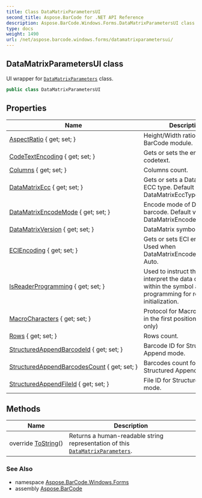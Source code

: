 ```yaml
---
title: Class DataMatrixParametersUI
second_title: Aspose.BarCode for .NET API Reference
description: Aspose.BarCode.Windows.Forms.DataMatrixParametersUI class. UI wrapper for DataMatrixParameters class
type: docs
weight: 1490
url: /net/aspose.barcode.windows.forms/datamatrixparametersui/
---
```

## DataMatrixParametersUI class

UI wrapper for [`DataMatrixParameters`](../../aspose.barcode.generation/datamatrixparameters/) class.

```csharp
public class DataMatrixParametersUI
```

## Properties

| Name | Description |
| --- | --- |
| [AspectRatio](../../aspose.barcode.windows.forms/datamatrixparametersui/aspectratio/) { get; set; } | Height/Width ratio of 2D BarCode module. |
| [CodeTextEncoding](../../aspose.barcode.windows.forms/datamatrixparametersui/codetextencoding/) { get; set; } | Gets or sets the encoding of codetext. |
| [Columns](../../aspose.barcode.windows.forms/datamatrixparametersui/columns/) { get; set; } | Columns count. |
| [DataMatrixEcc](../../aspose.barcode.windows.forms/datamatrixparametersui/datamatrixecc/) { get; set; } | Gets or sets a Datamatrix ECC type. Default value: DataMatrixEccType.Ecc200. |
| [DataMatrixEncodeMode](../../aspose.barcode.windows.forms/datamatrixparametersui/datamatrixencodemode/) { get; set; } | Encode mode of Datamatrix barcode. Default value: DataMatrixEncodeMode.Auto. |
| [DataMatrixVersion](../../aspose.barcode.windows.forms/datamatrixparametersui/datamatrixversion/) { get; set; } | DataMatrix symbol size. |
| [ECIEncoding](../../aspose.barcode.windows.forms/datamatrixparametersui/eciencoding/) { get; set; } | Gets or sets ECI encoding. Used when DataMatrixEncodeMode is Auto. |
| [IsReaderProgramming](../../aspose.barcode.windows.forms/datamatrixparametersui/isreaderprogramming/) { get; set; } | Used to instruct the reader to interpret the data contained within the symbol as programming for reader initialization. |
| [MacroCharacters](../../aspose.barcode.windows.forms/datamatrixparametersui/macrocharacters/) { get; set; } | Protocol for Macro characters in the first position (ECC 200 only) |
| [Rows](../../aspose.barcode.windows.forms/datamatrixparametersui/rows/) { get; set; } | Rows count. |
| [StructuredAppendBarcodeId](../../aspose.barcode.windows.forms/datamatrixparametersui/structuredappendbarcodeid/) { get; set; } | Barcode ID for Structured Append mode. |
| [StructuredAppendBarcodesCount](../../aspose.barcode.windows.forms/datamatrixparametersui/structuredappendbarcodescount/) { get; set; } | Barcodes count for Structured Append mode. |
| [StructuredAppendFileId](../../aspose.barcode.windows.forms/datamatrixparametersui/structuredappendfileid/) { get; set; } | File ID for Structured Append mode. |

## Methods

| Name | Description |
| --- | --- |
| override [ToString](../../aspose.barcode.windows.forms/datamatrixparametersui/tostring/)() | Returns a human-readable string representation of this [`DataMatrixParameters`](../../aspose.barcode.generation/datamatrixparameters/). |

### See Also

* namespace [Aspose.BarCode.Windows.Forms](../../aspose.barcode.windows.forms/)
* assembly [Aspose.BarCode](../../)


